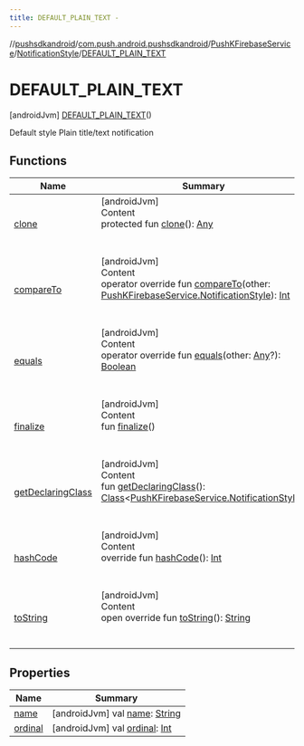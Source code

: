 ```yaml
---
title: DEFAULT_PLAIN_TEXT -
---
```

//[pushsdkandroid](../../../../index.md)/[com.push.android.pushsdkandroid](../../../index.md)/[PushKFirebaseService](../../index.md)/[NotificationStyle](../index.md)/[DEFAULT_PLAIN_TEXT](index.md)



# DEFAULT_PLAIN_TEXT  
 [androidJvm] [DEFAULT_PLAIN_TEXT](index.md)()  


Default style Plain title/text notification

   


## Functions  
  
|  Name|  Summary| 
|---|---|
| <a name="kotlin/Enum/clone/#/PointingToDeclaration/"></a>[clone](../../../../com.push.android.pushsdkandroid.core/-push-k-ap-c/-b-o-d-y/index.md#%5Bkotlin%2FEnum%2Fclone%2F%23%2FPointingToDeclaration%2F%5D%2FFunctions%2F-491063224)| <a name="kotlin/Enum/clone/#/PointingToDeclaration/"></a>[androidJvm]  <br>Content  <br>protected fun [clone](../../../../com.push.android.pushsdkandroid.core/-push-k-ap-c/-b-o-d-y/index.md#%5Bkotlin%2FEnum%2Fclone%2F%23%2FPointingToDeclaration%2F%5D%2FFunctions%2F-491063224)(): [Any](https://kotlinlang.org/api/latest/jvm/stdlib/kotlin/-any/index.html)  <br><br><br>
| <a name="kotlin/Enum/compareTo/#com.push.android.pushsdkandroid.PushKFirebaseService.NotificationStyle/PointingToDeclaration/"></a>[compareTo](../-b-i-g_-p-i-c-t-u-r-e/index.md#%5Bkotlin%2FEnum%2FcompareTo%2F%23com.push.android.pushsdkandroid.PushKFirebaseService.NotificationStyle%2FPointingToDeclaration%2F%5D%2FFunctions%2F-491063224)| <a name="kotlin/Enum/compareTo/#com.push.android.pushsdkandroid.PushKFirebaseService.NotificationStyle/PointingToDeclaration/"></a>[androidJvm]  <br>Content  <br>operator override fun [compareTo](../-b-i-g_-p-i-c-t-u-r-e/index.md#%5Bkotlin%2FEnum%2FcompareTo%2F%23com.push.android.pushsdkandroid.PushKFirebaseService.NotificationStyle%2FPointingToDeclaration%2F%5D%2FFunctions%2F-491063224)(other: [PushKFirebaseService.NotificationStyle](../index.md)): [Int](https://kotlinlang.org/api/latest/jvm/stdlib/kotlin/-int/index.html)  <br><br><br>
| <a name="kotlin/Enum/equals/#kotlin.Any?/PointingToDeclaration/"></a>[equals](../../../../com.push.android.pushsdkandroid.core/-push-k-ap-c/-b-o-d-y/index.md#%5Bkotlin%2FEnum%2Fequals%2F%23kotlin.Any%3F%2FPointingToDeclaration%2F%5D%2FFunctions%2F-491063224)| <a name="kotlin/Enum/equals/#kotlin.Any?/PointingToDeclaration/"></a>[androidJvm]  <br>Content  <br>operator override fun [equals](../../../../com.push.android.pushsdkandroid.core/-push-k-ap-c/-b-o-d-y/index.md#%5Bkotlin%2FEnum%2Fequals%2F%23kotlin.Any%3F%2FPointingToDeclaration%2F%5D%2FFunctions%2F-491063224)(other: [Any](https://kotlinlang.org/api/latest/jvm/stdlib/kotlin/-any/index.html)?): [Boolean](https://kotlinlang.org/api/latest/jvm/stdlib/kotlin/-boolean/index.html)  <br><br><br>
| <a name="kotlin/Enum/finalize/#/PointingToDeclaration/"></a>[finalize](../../../../com.push.android.pushsdkandroid.core/-push-k-ap-c/-b-o-d-y/index.md#%5Bkotlin%2FEnum%2Ffinalize%2F%23%2FPointingToDeclaration%2F%5D%2FFunctions%2F-491063224)| <a name="kotlin/Enum/finalize/#/PointingToDeclaration/"></a>[androidJvm]  <br>Content  <br>fun [finalize](../../../../com.push.android.pushsdkandroid.core/-push-k-ap-c/-b-o-d-y/index.md#%5Bkotlin%2FEnum%2Ffinalize%2F%23%2FPointingToDeclaration%2F%5D%2FFunctions%2F-491063224)()  <br><br><br>
| <a name="kotlin/Enum/getDeclaringClass/#/PointingToDeclaration/"></a>[getDeclaringClass](../../../../com.push.android.pushsdkandroid.core/-push-k-ap-c/-b-o-d-y/index.md#%5Bkotlin%2FEnum%2FgetDeclaringClass%2F%23%2FPointingToDeclaration%2F%5D%2FFunctions%2F-491063224)| <a name="kotlin/Enum/getDeclaringClass/#/PointingToDeclaration/"></a>[androidJvm]  <br>Content  <br>fun [getDeclaringClass](../../../../com.push.android.pushsdkandroid.core/-push-k-ap-c/-b-o-d-y/index.md#%5Bkotlin%2FEnum%2FgetDeclaringClass%2F%23%2FPointingToDeclaration%2F%5D%2FFunctions%2F-491063224)(): [Class](https://developer.android.com/reference/kotlin/java/lang/Class.html)<[PushKFirebaseService.NotificationStyle](../index.md)>  <br><br><br>
| <a name="kotlin/Enum/hashCode/#/PointingToDeclaration/"></a>[hashCode](../../../../com.push.android.pushsdkandroid.core/-push-k-ap-c/-b-o-d-y/index.md#%5Bkotlin%2FEnum%2FhashCode%2F%23%2FPointingToDeclaration%2F%5D%2FFunctions%2F-491063224)| <a name="kotlin/Enum/hashCode/#/PointingToDeclaration/"></a>[androidJvm]  <br>Content  <br>override fun [hashCode](../../../../com.push.android.pushsdkandroid.core/-push-k-ap-c/-b-o-d-y/index.md#%5Bkotlin%2FEnum%2FhashCode%2F%23%2FPointingToDeclaration%2F%5D%2FFunctions%2F-491063224)(): [Int](https://kotlinlang.org/api/latest/jvm/stdlib/kotlin/-int/index.html)  <br><br><br>
| <a name="kotlin/Enum/toString/#/PointingToDeclaration/"></a>[toString](../../../../com.push.android.pushsdkandroid.core/-push-k-ap-c/-b-o-d-y/index.md#%5Bkotlin%2FEnum%2FtoString%2F%23%2FPointingToDeclaration%2F%5D%2FFunctions%2F-491063224)| <a name="kotlin/Enum/toString/#/PointingToDeclaration/"></a>[androidJvm]  <br>Content  <br>open override fun [toString](../../../../com.push.android.pushsdkandroid.core/-push-k-ap-c/-b-o-d-y/index.md#%5Bkotlin%2FEnum%2FtoString%2F%23%2FPointingToDeclaration%2F%5D%2FFunctions%2F-491063224)(): [String](https://kotlinlang.org/api/latest/jvm/stdlib/kotlin/-string/index.html)  <br><br><br>


## Properties  
  
|  Name|  Summary| 
|---|---|
| <a name="com.push.android.pushsdkandroid/PushKFirebaseService.NotificationStyle.DEFAULT_PLAIN_TEXT/name/#/PointingToDeclaration/"></a>[name](name.md)| <a name="com.push.android.pushsdkandroid/PushKFirebaseService.NotificationStyle.DEFAULT_PLAIN_TEXT/name/#/PointingToDeclaration/"></a> [androidJvm] val [name](name.md): [String](https://kotlinlang.org/api/latest/jvm/stdlib/kotlin/-string/index.html)   <br>
| <a name="com.push.android.pushsdkandroid/PushKFirebaseService.NotificationStyle.DEFAULT_PLAIN_TEXT/ordinal/#/PointingToDeclaration/"></a>[ordinal](ordinal.md)| <a name="com.push.android.pushsdkandroid/PushKFirebaseService.NotificationStyle.DEFAULT_PLAIN_TEXT/ordinal/#/PointingToDeclaration/"></a> [androidJvm] val [ordinal](ordinal.md): [Int](https://kotlinlang.org/api/latest/jvm/stdlib/kotlin/-int/index.html)   <br>

